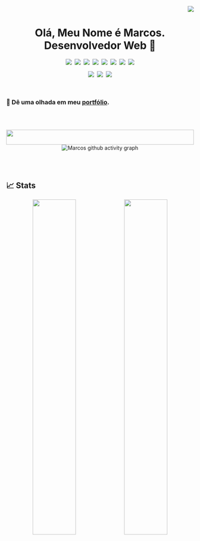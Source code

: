 <p align="right">
 <img src="https://komarev.com/ghpvc/?username=marcosChalet&label=VIEWS" />
</p>

<h1 align="center"> Olá, Meu Nome é Marcos. Desenvolvedor Web 👋 </h1>

<p align="center">
 <img src="https://img.shields.io/badge/JavaScript-F7DF1E?style=for-the-badge&logo=javascript&logoColor=black" />&nbsp;
 <img src="https://img.shields.io/badge/HTML5-E34F26?style=for-the-badge&logo=html5&logoColor=white" />&nbsp;
 <img src="https://img.shields.io/badge/CSS-239120?&style=for-the-badge&logo=css3&logoColor=white" />&nbsp;
 <img src="https://img.shields.io/badge/Java-ED8B00?style=for-the-badge&logo=java&logoColor=white" />&nbsp;
 <img src="https://img.shields.io/badge/c-%2300599C.svg?style=for-the-badge&logo=c&logoColor=white" />&nbsp;
 <img src="https://img.shields.io/badge/c++-%2300599C.svg?style=for-the-badge&logo=c%2B%2B&logoColor=white" />&nbsp;
 <img src="https://img.shields.io/badge/-SQL-000?style=for-the-badge&logo=MySQL&logoColor=4479A1" />&nbsp;
 <img src="https://img.shields.io/badge/MySQL-00000F?style=for-the-badge&logo=mysql&logoColor=white" />
<p>

<p align="center">
 <img src="https://img.shields.io/badge/Linux-FCC624?style=for-the-badge&logo=linux&logoColor=black" />&nbsp;
 <img src="https://img.shields.io/badge/github%20-%23121011.svg?&style=for-the-badge&logo=github&logoColor=white" />&nbsp;
 <img src="https://img.shields.io/badge/git%20-%23F05033.svg?&style=for-the-badge&logo=git&logoColor=white" />
</p>
<br>

### 🔭 Dê uma olhada em meu [portfólio](https://marcoschalet.github.io/portfolio/).
<br>
<br>

<p  align="center">
<img  src="https://readme-typing-svg.herokuapp.com/?size=35&center=true&vCenter=true&color=03989EFF&width=1700&lines=Buscando+Me+Tornar+Um+Full-Stack+Developer;Graduando+Em+Ciência+Da+Computação+Pela+Universidade+Federal+Do+Cariri;"  width="100%"  height="40px></a>
</p>

[![Marcos github activity graph](https://activity-graph.herokuapp.com/graph?username=marcosChalet&theme=xcode)](https://github.com/marcosChalet)

<br>
<br>

## 📈 Stats
<p align="center">
  <img width="48%" src="https://github-readme-stats.vercel.app/api?username=marcosChalet&show_icons=true&theme=tokyonight" />
  <img width="48%" src="https://github-readme-streak-stats.herokuapp.com/?user=marcosChalet&theme=tokyonight" />
</p>
